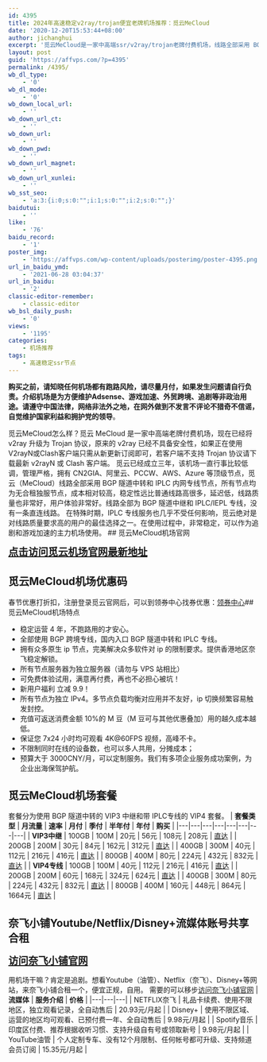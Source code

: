 ```yaml
---
id: 4395
title: 2024年高速稳定v2ray/trojan便宜老牌机场推荐：觅云MeCloud
date: '2020-12-20T15:53:44+08:00'
author: jichanghui
excerpt: '觅云MeCloud是一家中高端ssr/v2ray/trojan老牌付费机场，线路全部采用 BGP 隧道中转和 IPLC 内网专线节点，所有节点均为无合租独服节点，成本高，不过稳定性远比普通线路高很多，延迟低，线路质量也非常好，用户体验非常好。在特殊时期，IPLC 专线服务也几乎不受任何影响，觅云绝对是对线路质量要求高的用户的最佳选择之一。在使用过程中，非常稳定，可以作为追剧和游戏加速的主力机场使用。'
layout: post
guid: 'https://affvps.com/?p=4395'
permalink: /4395/
wb_dl_type:
    - '0'
wb_dl_mode:
    - '0'
wb_down_local_url:
    - ''
wb_down_url_ct:
    - ''
wb_down_url:
    - ''
wb_down_pwd:
    - ''
wb_down_url_magnet:
    - ''
wb_down_url_xunlei:
    - ''
wb_sst_seo:
    - 'a:3:{i:0;s:0:"";i:1;s:0:"";i:2;s:0:"";}'
baidutui:
    - ''
like:
    - '76'
baidu_record:
    - '1'
poster_img:
    - 'https://affvps.com/wp-content/uploads/posterimg/poster-4395.png'
url_in_baidu_ymd:
    - '2021-06-28 03:04:37'
url_in_baidu:
    - '2'
classic-editor-remember:
    - classic-editor
wb_bsl_daily_push:
    - '0'
views:
    - '1195'
categories:
    - 机场推荐
tags:
    - 高速稳定ssr节点
---
```


**购买之前，请知晓任何机场都有跑路风险，请尽量月付，如果发生问题请自行负责。介绍机场是为方便维护Adsense、游戏加速、外贸跨境、追剧等非政治用途。请遵守中国法律，网络非法外之地，在网外做到不发言不评论不猎奇不信谣，自觉维护国家利益和拥护党的领导**。

 觅云MeCloud怎么样？觅云 MeCloud 是一家中高端老牌付费机场，现在已经将 v2ray 升级为 Trojan 协议，原来的 v2ray 已经不具备安全性，如果正在使用V2rayN或Clash客户端只需从新更新订阅即可，若客户端不支持 Trojan 协议请下载最新 v2rayN 或 Clash 客户端。 觅云已经成立三年，该机场一直行事比较低调，管理严格，拥有 CN2GIA、阿里云、PCCW、AWS、Azure 等顶级节点，觅云（MeCloud）线路全部采用 BGP 隧道中转和 IPLC 内网专线节点，所有节点均为无合租独服节点，成本相对较高，稳定性远比普通线路高很多，延迟低，线路质量也非常好，用户体验非常好。线路全部为 BGP 隧道中继和 IPLC/IEPL 专线，没有一条直连线路。 在特殊时期，IPLC 专线服务也几乎不受任何影响，觅云绝对是对线路质量要求高的用户的最佳选择之一。在使用过程中，非常稳定，可以作为追剧和游戏加速的主力机场使用。 ## 觅云MeCloud机场官网

**<span style="font-size: 20px;">[点击访问觅云机场官网最新地址](https://affvps.com/miyun)</span>**

## 觅云MeCloud机场优惠码

 春节优惠打折扣，注册登录觅云官网后，可以到领券中心找券优惠：[领券中心](https://affvps.com/miyun)## 觅云MeCloud机场特点

- 稳定运营 4 年，不跑路用的才安心。
- 全部使用 BGP 跨境专线，国内入口 BGP 隧道中转和 IPLC 专线。
- 拥有众多原生 ip 节点，完美解决众多软件对 ip 的限制要求。提供香港地区奈飞稳定解锁。
- 所有节点服务器为独立服务器（请勿与 VPS 站相比）
- 可免费体验试用，满意再付费，再也不必担心被坑！
- 新用户福利 立减 9.9！
- 所有节点为独立 IPv4。多节点负载均衡对应用并不友好，ip 切换频繁容易触发封控。
- 充值可返送消费金额 10%的 M 豆（M 豆可与其他优惠叠加）用的越久成本越低。
- 保证您 7x24 小时均可观看 4K@60FPS 视频，高峰不卡。
- 不限制同时在线的设备数，也可以多人共用，分摊成本；
- 预算大于 3000CNY/月，可以定制服务。我们有多项企业服务成功案例，为企业出海保驾护航。
 
## 觅云MeCloud机场套餐

 套餐分为使用 BGP 隧道中转的 VIP3 中继和带 IPLC专线的 VIP4 套餐。 | **套餐类型** | **月流量** | **速率** | **月付** | **季付** | **半年付** | **年付** | **购买** |
|---|---|---|---|---|---|---|---|
| **VIP3中继** | 100GB | 100M | 20元 | 56元 | 108元 | 208元 | [直达](https://affvps.com/miyun) |
| 200GB | 200M | 30元 | 84元 | 162元 | 312元 | [直达](https://affvps.com/miyun) |
| 400GB | 300M | 40元 | 112元 | 216元 | 416元 | [直达](https://affvps.com/miyun) |
| 800GB | 400M | 80元 | 224元 | 432元 | 832元 | [直达](https://affvps.com/miyun) |
| **VIP4专线** | 100GB | 100M | 40元 | 112元 | 216元 | 416元 | [直达](https://affvps.com/miyun) |
| 200GB | 200M | 60元 | 168元 | 324元 | 624元 | [直达](https://affvps.com/miyun) |
| 400GB | 300M | 80元 | 224元 | 432元 | 832元 | [直达](https://affvps.com/miyun) |
| 800GB | 400M | 160元 | 448元 | 864元 | 1664元 | [直达](https://affvps.com/miyun) |

## 奈飞小铺Youtube/Netflix/Disney+流媒体账号共享合租

<span style="font-size: 20px;">**[访问奈飞小铺官网](https://affvps.com/naifeixiaopu)**</span>

 用机场干嘛？肯定是追剧。想看Youtube（油管）、Netflix（奈飞）、Disney+等网站，来奈飞小铺合租一个，便宜正规，自用。 需要的可以移步[访问奈飞小铺官网](https://affvps.com/naifeixiaopu) | **流媒体** | **服务介绍** | **价格** |
|---|---|---|
| NETFLIX奈飞 | 礼品卡续费、使用不限地区，独立观看记录，全自动售后 | 20.93元/月起 |
| Disney+ | 使用不限区域、运营的地区均可观看、已预付费一年、全自动售后 | 9.98元/月起 |
| Spotify音乐 | 印度区付费、推荐根据收听习惯、支持升级自有号或领取新号 | 9.98元/月起 |
| YouTube油管 | 个人定制专车、没有12个月限制、任何帐号都可升级、支持频道会员订阅 | 15.35元/月起 |